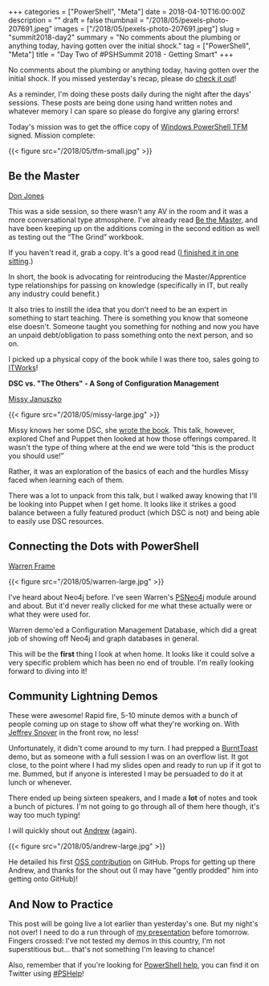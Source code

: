 +++
categories = ["PowerShell", "Meta"]
date = 2018-04-10T16:00:00Z
description = ""
draft = false
thumbnail = "/2018/05/pexels-photo-207691.jpeg"
images = ["/2018/05/pexels-photo-207691.jpeg"]
slug = "summit2018-day2"
summary = "No comments about the plumbing or anything today, having gotten over the initial shock."
tag = ["PowerShell", "Meta"]
title = "Day Two of #PSHSummit 2018 - Getting Smart"
+++


No comments about the plumbing or anything today, having gotten over the initial shock. If you missed yesterday's recap, please do [check it out](https://king.geek.nz/2018/04/10/summit2018-day1/)!

As a reminder, I'm doing these posts daily during the night after the days' sessions. These posts are being done using hand written notes and whatever memory I can spare so please do forgive any glaring errors!

Today's mission was to get the office copy of [Windows PowerShell TFM](https://www.amazon.com/Windows-PowerShell-v1-0-TFM-2nd/dp/0977659763) signed. Mission complete:

{{< figure src="/2018/05/tfm-small.jpg" >}}

## **Be the Master**

[Don Jones](https://twitter.com/concentrateddon)

This was a side session, so there wasn't any AV in the room and it was a more conversational type atmosphere. I've already read [Be the Master](https://leanpub.com/bethemaster), and have been keeping up on the additions coming in the second edition as well as testing out the “The Grind” workbook.

If you haven't read it, grab a copy. It's a good read ([I finished it in one sitting](https://twitter.com/WindosNZ/status/968404127452561408).)

In short, the book is advocating for reintroducing the Master/Apprentice type relationships for passing on knowledge (specifically in IT, but really any industry could benefit.)

It also tries to instill the idea that you don't need to be an expert in something to start teaching. There is something you know that someone else doesn't. Someone taught you something for nothing and now you have an unpaid debt/obligation to pass something onto the next person, and so on.

I picked up a physical copy of the book while I was there too, sales going to [ITWorks](https://techimpact.org/our-programs/itworks/)!

**DSC vs. "The Others" - A Song of Configuration Management**

[Missy Januszko](https://twitter.com/majst32)

{{< figure src="/2018/05/missy-large.jpg" >}}

Missy knows her some DSC, she [wrote the book](https://leanpub.com/the-dsc-book). This talk, however, explored Chef and Puppet then looked at how those offerings compared. It wasn't the type of thing where at the end we were told “this is the product you should use!”

Rather, it was an exploration of the basics of each and the hurdles Missy faced when learning each of them.

There was a lot to unpack from this talk, but I walked away knowing that I'll be looking into Puppet when I get home. It looks like it strikes a good balance between a fully featured product (which DSC is not) and being able to easily use DSC resources.

## **Connecting the Dots with PowerShell**

[Warren Frame](https://twitter.com/psCookieMonster)

{{< figure src="/2018/05/warren-large.jpg" >}}

I've heard about Neo4j before. I've seen Warren's [PSNeo4j](https://github.com/RamblingCookieMonster/PSNeo4j) module around and about. But it'd never really clicked for me what these actually were or what they were used for.

Warren demo'ed a Configuration Management Database, which did a great job of showing off Neo4j and graph databases in general.

This will be the **first** thing I look at when home. It looks like it could solve a very specific problem which has been no end of trouble. I'm really looking forward to diving into it!

## **Community Lightning Demos**

These were awesome! Rapid fire, 5-10 minute demos with a bunch of people coming up on stage to show off what they're working on. With [Jeffrey Snover](https://twitter.com/jsnover) in the front row, no less!

Unfortunately, it didn't come around to my turn. I had prepped a [BurntToast](https://www.powershellgallery.com/packages/BurntToast) demo, but as someone with a full session I was on an overflow list. It got close, to the point where I had my slides open and ready to run up if it got to me. Bummed, but if anyone is interested I may be persuaded to do it at lunch or whenever.

There ended up being sixteen speakers, and I made a **lot** of notes and took a bunch of pictures. I'm not going to go through all of them here though, it's way too much typing!

I will quickly shout out [Andrew](https://twitter.com/plaandrew22) (again).

{{< figure src="/2018/05/andrew-large.jpg" >}}

He detailed his first [OSS contribution](https://github.com/PowershellFrameworkCollective/PSUtil/pull/26) on GitHub. Props for getting up there Andrew, and thanks for the shout out (I may have "gently prodded" him into getting onto GitHub)!

## **And Now to Practice**

This post will be going live a lot earlier than yesterday's one. But my night's not over! I need to do a run through of [my presentation](http://sched.co/Cq9V) before tomorrow. Fingers crossed: I've not tested my demos in this country, I'm not superstitious but… that's not something I'm leaving to chance!

Also, remember that if you're looking for [PowerShell help](https://king.geek.nz/2018/03/20/pshelp-twitter/), you can find it on Twitter using [#PSHelp](https://twitter.com/search?f=tweets&vertical=default&q=%23pshelp&src=typd)!

